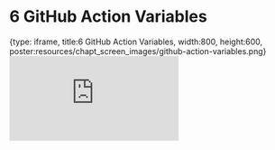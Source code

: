 # 6 GitHub Action Variables
 
{type: iframe, title:6 GitHub Action Variables, width:800, height:600, poster:resources/chapt_screen_images/github-action-variables.png}
![](https://hutchdatascience.org/GitHub_Automation_for_Scientists/no_toc/github-action-variables.html)
 

 
